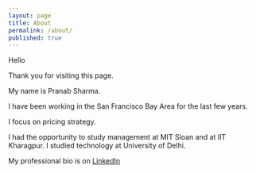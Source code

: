 ```yaml
---
layout: page
title: About
permalink: /about/
published: true
---
```


Hello

Thank you for visiting this page.

My name is Pranab Sharma.

I have been working in the San Francisco Bay Area for the last few years. 

I focus on pricing strategy.

I had the opportunity to study management at MIT Sloan and at IIT Kharagpur. I studied technology at University of Delhi.

My professional bio is on [LinkedIn](https://www.linkedin.com/in/pranabsharma)